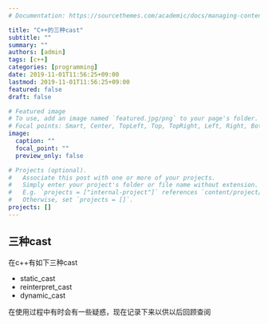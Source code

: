```yaml
---
# Documentation: https://sourcethemes.com/academic/docs/managing-content/

title: "C++的三种cast"
subtitle: ""
summary: ""
authors: [admin]
tags: [c++]
categories: [programming]
date: 2019-11-01T11:56:25+09:00
lastmod: 2019-11-01T11:56:25+09:00
featured: false
draft: false

# Featured image
# To use, add an image named `featured.jpg/png` to your page's folder.
# Focal points: Smart, Center, TopLeft, Top, TopRight, Left, Right, BottomLeft, Bottom, BottomRight.
image:
  caption: ""
  focal_point: ""
  preview_only: false

# Projects (optional).
#   Associate this post with one or more of your projects.
#   Simply enter your project's folder or file name without extension.
#   E.g. `projects = ["internal-project"]` references `content/project/deep-learning/index.md`.
#   Otherwise, set `projects = []`.
projects: []
---
```


## 三种cast

在c++有如下三种cast

- static_cast 
- reinterpret_cast 
- dynamic_cast 

在使用过程中有时会有一些疑惑，现在记录下来以供以后回顾查阅

### 
